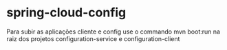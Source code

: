 # spring-cloud-config

Para subir as aplicações cliente e config use o commando mvn boot:run na raiz dos projetos configuration-service e configuration-client 
